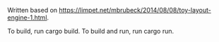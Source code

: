 Written based on https://limpet.net/mbrubeck/2014/08/08/toy-layout-engine-1.html.

To build, run cargo build.
To build and run, run cargo run.